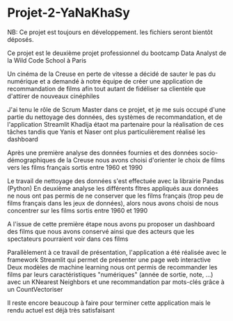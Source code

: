 # Projet-2-YaNaKhaSy

NB: Ce projet est toujours en développement. les fichiers seront bientôt déposés.

Ce projet est le deuxième projet professionnel du bootcamp Data Analyst de la Wild Code School à Paris

Un cinéma de la Creuse en perte de vitesse a décidé de sauter le pas du numérique et a demandé à notre équipe de créer une application de recommandation de films
afin tout autant de fidéliser sa clientèle que d'attirer de nouveaux cinéphiles

J'ai tenu le rôle de Scrum Master dans ce projet, et je me suis occupé d'une partie du nettoyage des données, des systèmes de recommandation, et de l'application Streamlit
Khadija étaot ma partenaire pour la réalisation de ces tâches tandis que Yanis et Naser ont plus particulièrement réalisé les dashboard

Après une première analyse des données fournies et des données socio-démographiques de la Creuse nous avons choisi d'orienter le choix de films vers les films français
sortis entre 1960 et 1990

Le travail de nettoyage des données s'est effectuée avec la librairie Pandas (Python)
En deuxième analyse les différents fltres appliqués aux données ne nous ont pas permis de ne conserver que les films français (trop peu de films français dans les jeux de données), alors nous avons choisi de nous concentrer sur les films sortis entre 1960 et 1990

A l'issue de cette première étape nous avons pu proposer un dashboard des films que nous avons conservé ainsi que des acteurs que les spectateurs pourraient voir dans ces films

Parallèlement à ce travail de présentation, l'application a été réalisée avec le framework Streamlit qui permet de présenter une page web interactive
Deux modèles de machine learning nous ont permis de recommander les films par leurs caractéristiques "numériques" (année de sortie, note, ...) avec un KNearest Neighbors
et une recommandation par mots-clés grâce à un CountVectoriser

Il reste encore beaucoup à faire pour terminer cette application mais le rendu actuel est déjà très satisfaisant
